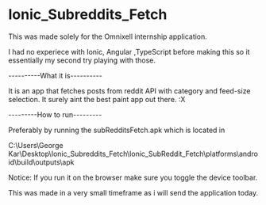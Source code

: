 # Ionic_Subreddits_Fetch

This was made solely for the Omnixell internship application.

I had no experiece with Ionic, Angular ,TypeScript before making this so it essentially my second try playing with those.

----------What it is----------

It is an app that fetches posts from reddit API with category and feed-size selection. 
It surely aint the best paint app out there. :X

---------How to run---------

Preferably by running the subRedditsFetch.apk which is located in

C:\Users\George Kar\Desktop\Ionic_Subreddits_Fetch\Ionic_SubReddit_Fetch\platforms\android\build\outputs\apk

Notice: If you run it on the browser make sure you toggle the device toolbar.

This was made in a very small timeframe as i will send the application today.
